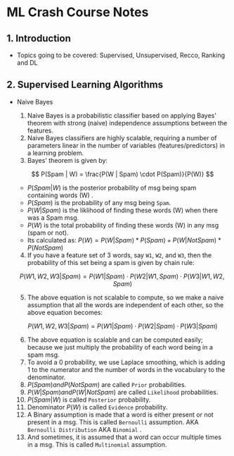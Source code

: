 # ML Crash Course Notes

## 1. Introduction
- Topics going to be covered: Supervised, Unsupervised, Recco, Ranking and DL

## 2. Supervised Learning Algorithms
- Naive Bayes
    1. Naive Bayes is a probabilistic classifier based on applying Bayes' theorem with strong (naive) independence assumptions between the features.
    2. Naive Bayes classifiers are highly scalable, requiring a number of parameters linear in the number of variables (features/predictors) in a learning problem.
    3. Bayes' theorem is given by:
    
    $$  P(Spam | W) = \frac{P(W | Spam) \cdot P(Spam)}{P(W)}  $$
    - $P(Spam | W)$ is the posterior probability of msg being spam containing words (W) .
    - $P(Spam)$ is the probability of any msg being `Spam`.
    - $P(W | Spam)$ is the liklihood of finding these words (W) when there was a Spam msg.
    - $P(W)$ is the total probability of finding these words (W) in any msg (spam or not).
    - Its calculated as: $P(W) = P(W | Spam) * P(Spam) + P(W | Not Spam) * P(Not Spam)$
    
    4. If you have a feature set of 3 words, say `W1`, `W2`, and `W3`, then the probability of this set being a spam is given by chain rule:
    
    $$ 
    P(W1, W2, W3 | Spam) = P(W1 | Spam) \cdot P(W2 | W1, Spam) \cdot P(W3 | W1, W2, Spam)
    $$
    
    5. The above equation is not scalable to compute, so we make a naive assumption that all the words are independent of each other, so the above equation becomes:
    
    $$
    P(W1, W2, W3 | Spam) = P(W1 | Spam) \cdot P(W2 | Spam) \cdot P(W3 | Spam)
    $$
    
    6. The above equation is scalable and can be computed easily; because we just multiply the probability of each word being in a spam msg.
    7. To avoid a 0 probability, we use Laplace smoothing, which is adding 1 to the numerator and the number of words in the vocabulary to the denominator. 
    8. $P(Spam) and P(Not Spam)$ are called `Prior` probabilities.
    9. $P(W | Spam) and P(W | Not Spam)$ are called `Likelihood` probabilities.
    10. $P(Spam | W)$ is called `Posterior` probability.
    11. Denominator $P(W)$ is called `Evidence` probability.
    12. A Binary assumption is made that a word is either present or not present in a msg. This is called `Bernoulli` assumption. AKA `Bernoulli Distribution` AKA `Binomial` .
    13. And sometimes, it is assumed that a word can occur multiple times in a msg. This is called `Multinomial` assumption.

